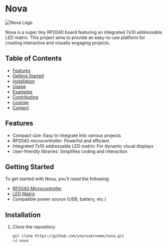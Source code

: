 # Nova

![Nova Logo](link_to_your_logo_image) <!-- Replace with the link to your logo -->

Nova is a super tiny RP2040 board featuring an integrated 7x10 addressable LED matrix. This project aims to provide an easy-to-use platform for creating interactive and visually engaging projects.

## Table of Contents

- [Features](#features)
- [Getting Started](#getting-started)
- [Installation](#installation)
- [Usage](#usage)
- [Examples](#examples)
- [Contributing](#contributing)
- [License](#license)
- [Contact](#contact)

## Features

- Compact size: Easy to integrate into various projects
- RP2040 microcontroller: Powerful and efficient
- Integrated 7x10 addressable LED matrix: For dynamic visual displays
- User-friendly libraries: Simplifies coding and interaction

## Getting Started

To get started with Nova, you'll need the following:

- [RP2040 Microcontroller](link_to_rp2040_details)
- [LED Matrix](link_to_led_matrix_details)
- Compatible power source (USB, battery, etc.)

## Installation

1. Clone the repository:

   ```bash
   git clone https://github.com/yourusername/nova.git
   cd nova
